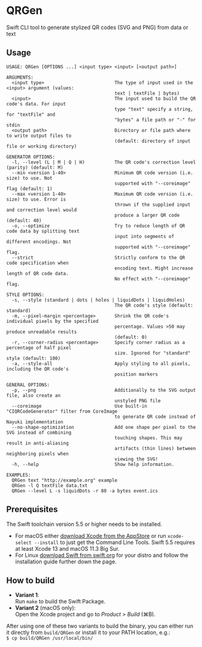 # QRGen
Swift CLI tool to generate stylized QR codes (SVG and PNG) from data or text

## Usage

```
USAGE: QRGen [OPTIONS ...] <input type> <input> [<output path>]

ARGUMENTS:
  <input type>                          The type of input used in the <input> argument (values:
                                        text | textFile | bytes)
  <input>                               The input used to build the QR code's data. For input
                                        type "text" specify a string, for "textFile" and
                                        "bytes" a file path or "-" for stdin
  <output path>                         Directory or file path where to write output files to
                                        (default: directory of input file or working directory)

GENERATOR OPTIONS:
  -l, --level (L | M | Q | H)           The QR code's correction level (parity) (default: M)
  --min <version 1-40>                  Minimum QR code version (i.e. size) to use. Not
                                        supported with "--coreimage" flag (default: 1)
  --max <version 1-40>                  Maximum QR code version (i.e. size) to use. Error is
                                        thrown if the supplied input and correction level would
                                        produce a larger QR code (default: 40)
  -o, --optimize                        Try to reduce length of QR code data by splitting text
                                        input into segments of different encodings. Not
                                        supported with "--coreimage" flag.
  --strict                              Strictly conform to the QR code specification when
                                        encoding text. Might increase length of QR code data.
                                        No effect with "--coreimage" flag.

STYLE OPTIONS:
  -s, --style (standard | dots | holes | liquidDots | liquidHoles)
                                        The QR code's style (default: standard)
  -m, --pixel-margin <percentage>       Shrink the QR code's individual pixels by the specified
                                        percentage. Values >50 may produce unreadable results
                                        (default: 0)
  -r, --corner-radius <percentage>      Specify corner radius as a percentage of half pixel
                                        size. Ignored for "standard" style (default: 100)
  -a, --style-all                       Apply styling to all pixels, including the QR code's
                                        position markers

GENERAL OPTIONS:
  -p, --png                             Additionally to the SVG output file, also create an
                                        unstyled PNG file
  --coreimage                           Use built-in "CIQRCodeGenerator" filter from CoreImage
                                        to generate QR code instead of Nayuki implementation
  --no-shape-optimization               Add one shape per pixel to the SVG instead of combining
                                        touching shapes. This may result in anti-aliasing
                                        artifacts (thin lines) between neighboring pixels when
                                        viewing the SVG!
  -h, --help                            Show help information.

EXAMPLES:
  QRGen text "http://example.org" example
  QRGen -l Q textFile data.txt
  QRGen --level L -s liquidDots -r 80 -a bytes event.ics
```

## Prerequisites

The Swift toolchain version 5.5 or higher needs to be installed.  
- For macOS either [download Xcode from the AppStore](https://apps.apple.com/us/app/xcode/id497799835) or run `xcode-select --install` to just get the Command Line Tools. Swift 5.5 requires at least Xcode 13 and macOS 11.3 Big Sur.
- For Linux [download Swift from swift.org](https://www.swift.org/download/) for your distro and follow the installation guide further down the page.

## How to build

- **Variant 1**:  
Run `make` to build the Swift Package.
- **Variant 2** (macOS only):  
Open the Xcode project and go to *Product > Build* (⌘B).

After using one of these two variants to build the binary, you can either run it directly from `build/QRGen` or install it to your PATH location, e.g.:  
`$ cp build/QRGen /usr/local/bin/`
